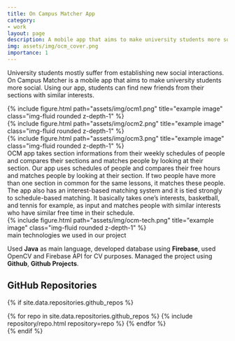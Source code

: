 ```yaml
---
title: On Campus Matcher App
category:
- work
layout: page
description: A mobile app that aims to make university students more social.
img: assets/img/ocm_cover.png
importance: 1
---
```


University students mostly
suffer from establishing new
social interactions. On
Campus Matcher is a mobile
app that aims to make
university students more
social. Using our app, students
can find new friends from their
sections with similar interests. 

<div class="row">
    <div class="col-sm mt-3 mt-md-0">
        {% include figure.html path="assets/img/ocm1.png" title="example image" class="img-fluid rounded z-depth-1" %}
    </div>
    <div class="col-sm mt-3 mt-md-0">
        {% include figure.html path="assets/img/ocm2.png" title="example image" class="img-fluid rounded z-depth-1" %}
    </div>
    <div class="col-sm mt-3 mt-md-0">
        {% include figure.html path="assets/img/ocm3.png" title="example image" class="img-fluid rounded z-depth-1" %}
    </div>
</div>
  OCM app takes section informations from their weekly schedules of people and compares their sections and matches people by looking at their section.  
  Our app uses schedules of people and compares their free hours and matches people by looking at their section. If two people have more than one section in common for the same lessons, it matches these people.  
  The app also has an interest-based matching system and it is tied strongly to schedule-based matching. It basically takes one’s interests, basketball, and tennis for example, as input and matches people with similar interests who have similar free time in their schedule.
<div class="row">
    <div class="col-sm mt-3 mt-md-0">
        {% include figure.html path="assets/img/ocm-tech.png" title="example image" class="img-fluid rounded z-depth-1" %}
    </div>
</div>
<div class="caption">
    main technologies we used in our project
</div>
    
Used <b>Java</b> as main language, developed database using <b>Firebase</b>, used OpenCV and Firebase API for CV purposes. Managed the project using
<b>Github</b>, <b>Github Projects</b>.

## GitHub Repositories

{% if site.data.repositories.github_repos %}
<div class="repositories d-flex flex-wrap flex-md-row flex-column justify-content-between align-items-center">
  {% for repo in site.data.repositories.github_repos %}
    {% include repository/repo.html repository=repo %}
  {% endfor %}
</div>
{% endif %}


